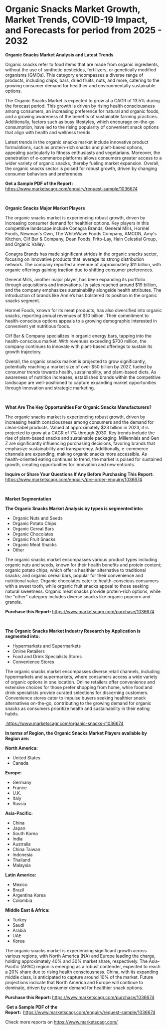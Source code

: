 <p><h1>Organic Snacks Market Growth, Market Trends, COVID-19 Impact, and Forecasts for period from 2025 - 2032</h1></p><p><strong>Organic Snacks Market Analysis and Latest Trends</strong></p>
<p><p>Organic snacks refer to food items that are made from organic ingredients, without the use of synthetic pesticides, fertilizers, or genetically modified organisms (GMOs). This category encompasses a diverse range of products, including chips, bars, dried fruits, nuts, and more, catering to the growing consumer demand for healthier and environmentally sustainable options.</p><p>The Organic Snacks Market is expected to grow at a CAGR of 13.5% during the forecast period. This growth is driven by rising health consciousness among consumers, an increasing preference for natural and organic foods, and a growing awareness of the benefits of sustainable farming practices. Additionally, factors such as busy lifestyles, which encourage on-the-go consumption, have led to the rising popularity of convenient snack options that align with health and wellness trends.</p><p>Latest trends in the organic snacks market include innovative product formulations, such as protein-rich snacks and plant-based options, appealing particularly to fitness enthusiasts and vegetarians. Moreover, the penetration of e-commerce platforms allows consumers greater access to a wider variety of organic snacks, thereby fueling market expansion. Overall, the organic snacks sector is poised for robust growth, driven by changing consumer behaviors and preferences.</p></p>
<p><strong>Get a Sample PDF of the Report:&nbsp;</strong> <a href="https://www.marketscagr.com/enquiry/request-sample/1036674?utm_campaign=2138&utm_medium=2&utm_source=Github&utm_content=ia&utm_term=14022025&utm_id=organic-snacks">https://www.marketscagr.com/enquiry/request-sample/1036674</a></p>
<p>&nbsp;</p>
<p><strong>Organic Snacks Major Market Players</strong></p>
<p><p>The organic snacks market is experiencing robust growth, driven by increasing consumer demand for healthier options. Key players in this competitive landscape include Conagra Brands, General Mills, Hormel Foods, Newman's Own, The WhiteWave Foods Company, AMCON, Amy's Kitchen, Clif Bar & Company, Dean Foods, Frito-Lay, Hain Celestial Group, and Organic Valley.</p><p>Conagra Brands has made significant strides in the organic snacks sector, focusing on innovative products that leverage its strong distribution network. The company reported a revenue of approximately $11 billion, with organic offerings gaining traction due to shifting consumer preferences.</p><p>General Mills, another major player, has been expanding its portfolio through acquisitions and innovations. Its sales reached around $19 billion, and the company emphasizes sustainability alongside health attributes. The introduction of brands like Annie’s has bolstered its position in the organic snacks segment.</p><p>Hormel Foods, known for its meat products, has also diversified into organic snacks, reporting annual revenues of $10 billion. Their commitment to health-conscious options appeals to a growing demographic interested in convenient yet nutritious foods.</p><p>Clif Bar & Company specializes in organic energy bars, tapping into the health-conscious market. With revenues exceeding $700 million, the company continues to innovate with plant-based offerings to sustain its growth trajectory.</p><p>Overall, the organic snacks market is projected to grow significantly, potentially reaching a market size of over $50 billion by 2027, fueled by consumer trends towards health, sustainability, and plant-based diets. As awareness of nutrition increases, established brands within the competitive landscape are well-positioned to capture expanding market opportunities through innovation and strategic marketing.</p></p>
<p>&nbsp;</p>
<p><strong>What Are The Key Opportunities For Organic Snacks Manufacturers?</strong></p>
<p><p>The organic snacks market is experiencing robust growth, driven by increasing health consciousness among consumers and the demand for clean-label products. Valued at approximately $23 billion in 2023, it is projected to grow at a CAGR of 7% through 2030. Key trends include the rise of plant-based snacks and sustainable packaging. Millennials and Gen Z are significantly influencing purchasing decisions, favoring brands that emphasize sustainability and transparency. Additionally, e-commerce channels are expanding, making organic snacks more accessible. As health-oriented eating continues to trend, the market is poised for sustained growth, creating opportunities for innovation and new entrants.</p></p>
<p><strong>Inquire or Share Your Questions If Any Before Purchasing This Report:</strong> <a href="https://www.marketscagr.com/enquiry/pre-order-enquiry/1036674?utm_campaign=2138&utm_medium=2&utm_source=Github&utm_content=ia&utm_term=14022025&utm_id=organic-snacks">https://www.marketscagr.com/enquiry/pre-order-enquiry/1036674</a></p>
<p>&nbsp;</p>
<p><strong>Market Segmentation</strong></p>
<p><strong>The Organic Snacks Market Analysis by types is segmented into:</strong></p>
<p><ul><li>Organic Nuts and Seeds</li><li>Organic Potato Chips</li><li>Organic Cereal Bars</li><li>Organic Chocolates</li><li>Organic Fruit Snacks</li><li>Organic Meat Snacks</li><li>Other</li></ul></p>
<p><p>The organic snacks market encompasses various product types including organic nuts and seeds, known for their health benefits and protein content; organic potato chips, which offer a healthier alternative to traditional snacks; and organic cereal bars, popular for their convenience and nutritional value. Organic chocolates cater to health-conscious consumers with a sweet tooth, while organic fruit snacks appeal to those seeking natural sweetness. Organic meat snacks provide protein-rich options, while the "other" category includes diverse snacks like organic popcorn and granola.</p></p>
<p><strong>Purchase this Report:&nbsp;</strong><a href="https://www.marketscagr.com/purchase/1036674?utm_campaign=2138&utm_medium=2&utm_source=Github&utm_content=ia&utm_term=14022025&utm_id=organic-snacks">https://www.marketscagr.com/purchase/1036674</a></p>
<p>&nbsp;</p>
<p><strong>The Organic Snacks Market Industry Research by Application is segmented into:</strong></p>
<p><ul><li>Hypermarkets and Supermarkets</li><li>Online Retailers</li><li>Food and Drink Specialists Stores</li><li>Convenience Stores</li></ul></p>
<p><p>The organic snacks market encompasses diverse retail channels, including hypermarkets and supermarkets, where consumers access a wide variety of organic options in one location. Online retailers offer convenience and extensive choices for those prefer shopping from home, while food and drink specialists provide curated selections for discerning customers. Convenience stores cater to impulse buyers seeking healthier snack alternatives on-the-go, contributing to the growing demand for organic snacks as consumers prioritize health and sustainability in their eating habits.</p></p>
<p><a href="https://www.marketscagr.com/organic-snacks-r1036674?utm_campaign=2138&utm_medium=2&utm_source=Github&utm_content=ia&utm_term=14022025&utm_id=organic-snacks">&nbsp;https://www.marketscagr.com/organic-snacks-r1036674</a></p>
<p><strong>In terms of Region, the Organic Snacks Market Players available by Region are:</strong></p>
<p>
    <p> <strong> North America: </strong>
        <ul>
            <li>United States</li>
            <li>Canada</li>
        </ul>
        </p> 
    <p> <strong> Europe: </strong>
        <ul>
            <li>Germany</li>
            <li>France</li>
            <li>U.K.</li>
            <li>Italy</li>
            <li>Russia</li>
        </ul>
        </p> 
    <p> <strong> Asia-Pacific: </strong>
        <ul>
            <li>China</li>
            <li>Japan</li>
            <li>South Korea</li>
            <li>India</li>
            <li>Australia</li>
            <li>China Taiwan</li>
            <li>Indonesia</li>
            <li>Thailand</li>
            <li>Malaysia</li>
        </ul>
        </p> 
    <p> <strong> Latin America: </strong>
        <ul>
            <li>Mexico</li>
            <li>Brazil</li>
            <li>Argentina Korea</li>
            <li>Colombia</li>
        </ul>
        </p> 
    <p> <strong> Middle East & Africa: </strong>
        <ul>
            <li>Turkey</li>
            <li>Saudi</li>
            <li>Arabia</li>
            <li>UAE</li>
            <li>Korea</li>
        </ul>
    </p>
    </p>
<p><p>The organic snacks market is experiencing significant growth across various regions, with North America (NA) and Europe leading the charge, holding approximately 40% and 30% market share, respectively. The Asia-Pacific (APAC) region is emerging as a robust contender, expected to reach a 20% share due to rising health consciousness. China, with its expanding middle class, is anticipated to capture around 10% of the market. Future projections indicate that North America and Europe will continue to dominate, driven by consumer demand for healthier snack options.</p></p>
<p><strong>Purchase this Report: </strong><a href="https://www.marketscagr.com/purchase/1036674?utm_campaign=2138&utm_medium=2&utm_source=Github&utm_content=ia&utm_term=14022025&utm_id=organic-snacks">https://www.marketscagr.com/purchase/1036674</a></p>
<p>&nbsp;<strong>Get a Sample PDF of the Report:&nbsp;&nbsp;</strong><a href="https://www.marketscagr.com/enquiry/request-sample/1036674?utm_campaign=2138&utm_medium=2&utm_source=Github&utm_content=ia&utm_term=14022025&utm_id=organic-snacks">https://www.marketscagr.com/enquiry/request-sample/1036674</a></p>
<p><strong></strong></p>
<p>Check more reports on <a href="https://www.marketscagr.com/?utm_campaign=2138&utm_medium=2&utm_source=Github&utm_content=ia&utm_term=14022025&utm_id=organic-snacks">https://www.marketscagr.com/</a></p>